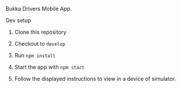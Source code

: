 Bukka Drivers Mobile App.


Dev setup

1. Clone this repository

2. Checkout to `develop`

3. Run `npm install`

4. Start the app with `npm start`

5. Follow the displayed instructions to view in a device of simulator.